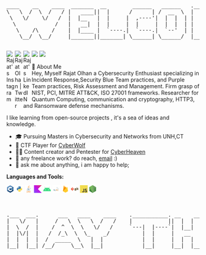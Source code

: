 <pre>
____    __    ____  _______  __        ______   ______   .___  ___.  _______ 
\   \  /  \  /   / |   ____||  |      /      | /  __  \  |   \/   | |   ____|
 \   \/    \/   /  |  |__   |  |     |  ,----'|  |  |  | |  \  /  | |  |__   
  \            /   |   __|  |  |     |  |     |  |  |  | |  |\/|  | |   __|  
   \    /\    /    |  |____ |  `----.|  `----.|  `--'  | |  |  |  | |  |____ 
    \__/  \__/     |_______||_______| \______| \______/  |__|  |__| |_______|
                                                                             </pre>

<!-- <img src="https://media.giphy.com/media/hvRJCLFzcasrR4ia7z/giphy.gif" width="25px"> -->
<a href="https://www.instagram.com/rajatolhan/">
  <img align="left" alt="Rajat's Instagram" width="22px" src="https://raw.githubusercontent.com/hussainweb/hussainweb/main/icons/instagram.png" />
</a>
<!-- <a href="https://discord.gg/XTW52Kt">
  <img align="left" alt="Rajat's Discord" width="22px" src="https://raw.githubusercontent.com/peterthehan/peterthehan/master/assets/discord.svg" />
</a> -->
<a href="https://twitter.com/rajatolhan">
  <img align="left" alt="Rajat Olhan | Twitter" width="22px" src="https://raw.githubusercontent.com/peterthehan/peterthehan/master/assets/twitter.svg" />
</a>
<a href="https://www.linkedin.com/in/rajatolhan/">
  <img align="left" alt="Rajat's LinkedIN" width="22px" src="https://raw.githubusercontent.com/peterthehan/peterthehan/master/assets/linkedin.svg" />
</a>
<!-- <a href="https://open.spotify.com/user/e90fe4zsndbm6xoe2t7t8kogf?si=WaLKpwvWTle0btle2qPb6g">
  <img align="left" alt="Rajat's Spotify" width="22px" src="https://raw.githubusercontent.com/peterthehan/peterthehan/master/assets/spotify.svg" />
</a> -->

![](https://visitor-badge.glitch.me/badge?page_id=sihtodstel.sihtodstel)
![](https://vbr.wocr.tk/badge?page_id=sihtodstel.sihtodstel)


 :book: About Me
  <br>
Hey, Myself Rajat Olhan a Cybersecurity Enthusiast specializing in Incident Response,Security Blue Team practices, and Purple Team practices, Risk Assessment and Management. Firm grasp of NIST, PCI, MITRE ATT&CK, ISO 27001 frameworks. Researcher for Quantum Computing, communication and cryptography, HTTP3, and Ransomware defense mechanisms.

I like learning from open-source projects , it's a sea of ideas and knowledge. 

- 🎓 Pursuing Masters in Cybersecurity and Networks from UNH,CT 
- 🥷 CTF Player for  <a href="https://ctftime.org/team/169082">CyberWolf</a>
- 🧑‍💻 Content creator and Pentester for <a href="https://cyberheaven.eu">CyberHeaven</a>
- 💼 any freelance work? do reach, [email](mailto:unhrajat@gmail.com) :)
- 💬 ask me about anything, i am happy to help;

**Languages and Tools:**  

<code><img height="20" src="https://raw.githubusercontent.com/github/explore/80688e429a7d4ef2fca1e82350fe8e3517d3494d/topics/cpp/cpp.png"></code>
<code><img height="20" src="https://raw.githubusercontent.com/github/explore/80688e429a7d4ef2fca1e82350fe8e3517d3494d/topics/python/python.png"></code>
<code><img height="20" src="https://raw.githubusercontent.com/github/explore/80688e429a7d4ef2fca1e82350fe8e3517d3494d/topics/java/java.png"></code>
<code><img height="20" src="https://raw.githubusercontent.com/github/explore/80688e429a7d4ef2fca1e82350fe8e3517d3494d/topics/kotlin/kotlin.png"></code>
<code><img height="20" src="https://raw.githubusercontent.com/github/explore/80688e429a7d4ef2fca1e82350fe8e3517d3494d/topics/android/android.png"></code>
<code><img height="20" src="https://raw.githubusercontent.com/github/explore/80688e429a7d4ef2fca1e82350fe8e3517d3494d/topics/mysql/mysql.png"></code>
<code><img height="20" src="https://raw.githubusercontent.com/github/explore/80688e429a7d4ef2fca1e82350fe8e3517d3494d/topics/firebase/firebase.png"></code>
<code><img height="20" src="https://raw.githubusercontent.com/github/explore/80688e429a7d4ef2fca1e82350fe8e3517d3494d/topics/git/git.png"></code>
<code><img height="20" src="https://raw.githubusercontent.com/github/explore/80688e429a7d4ef2fca1e82350fe8e3517d3494d/topics/javascript/javascript.png"></code>
<code><img height="20" src="https://raw.githubusercontent.com/github/explore/80688e429a7d4ef2fca1e82350fe8e3517d3494d/topics/nodejs/nodejs.png"></code>

<pre> 

.___  ___.      ___   ____    ____    .___________. __    __   _______     _______   ______   .______        ______  _______    .______    _______    ____    __    ____  __  .___________. __    __     ____    ____  ______    __    __  
|   \/   |     /   \  \   \  /   /    |           ||  |  |  | |   ____|   |   ____| /  __  \  |   _  \      /      ||   ____|   |   _  \  |   ____|   \   \  /  \  /   / |  | |           ||  |  |  |    \   \  /   / /  __  \  |  |  |  | 
|  \  /  |    /  ^  \  \   \/   /     `---|  |----`|  |__|  | |  |__      |  |__   |  |  |  | |  |_)  |    |  ,----'|  |__      |  |_)  | |  |__       \   \/    \/   /  |  | `---|  |----`|  |__|  |     \   \/   / |  |  |  | |  |  |  | 
|  |\/|  |   /  /_\  \  \_    _/          |  |     |   __   | |   __|     |   __|  |  |  |  | |      /     |  |     |   __|     |   _  <  |   __|       \            /   |  |     |  |     |   __   |      \_    _/  |  |  |  | |  |  |  | 
|  |  |  |  /  _____  \   |  |            |  |     |  |  |  | |  |____    |  |     |  `--'  | |  |\  \----.|  `----.|  |____    |  |_)  | |  |____       \    /\    /    |  |     |  |     |  |  |  |        |  |    |  `--'  | |  `--'  | 
|__|  |__| /__/     \__\  |__|            |__|     |__|  |__| |_______|   |__|      \______/  | _| `._____| \______||_______|   |______/  |_______|       \__/  \__/     |__|     |__|     |__|  |__|        |__|     \______/   \______/  
                                                                                                                                                                                                                                           
 
</pre>

<!--
.______          ___            __       ___   .___________.
|   _  \        /   \          |  |     /   \  |           |
|  |_)  |      /  ^  \         |  |    /  ^  \ `---|  |----`
|      /      /  /_\  \  .--.  |  |   /  /_\  \    |  |     
|  |\  \----./  _____  \ |  `--'  |  /  _____  \   |  |     
| _| `._____/__/     \__\ \______/  /__/     \__\  |__|   -->





